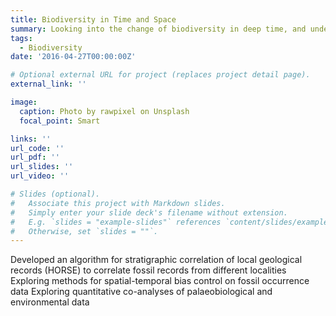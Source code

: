 ```yaml
---
title: Biodiversity in Time and Space
summary: Looking into the change of biodiversity in deep time, and undestanding the drivers behind them.
tags:
  - Biodiversity
date: '2016-04-27T00:00:00Z'

# Optional external URL for project (replaces project detail page).
external_link: ''

image:
  caption: Photo by rawpixel on Unsplash
  focal_point: Smart

links: ''
url_code: ''
url_pdf: ''
url_slides: ''
url_video: ''

# Slides (optional).
#   Associate this project with Markdown slides.
#   Simply enter your slide deck's filename without extension.
#   E.g. `slides = "example-slides"` references `content/slides/example-slides.md`.
#   Otherwise, set `slides = ""`.
---
```


Developed an algorithm for stratigraphic correlation of local geological records (HORSE) to correlate fossil records from different localities
Exploring methods for spatial-temporal bias control on fossil occurrence data
Exploring quantitative co-analyses of palaeobiological and environmental data
